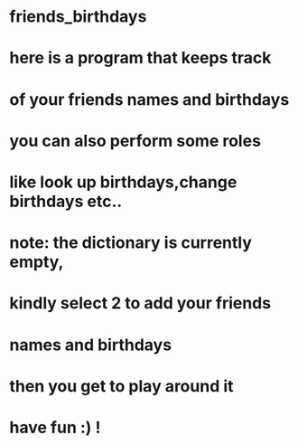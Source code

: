 # friends_birthdays
# here is a program that keeps track
# of your friends names and birthdays
# you can also perform some roles
# like look up birthdays,change birthdays etc..

# note: the dictionary is currently empty,
# kindly select 2 to add your friends
# names and birthdays
# then you get to play around it
# have fun :) !
